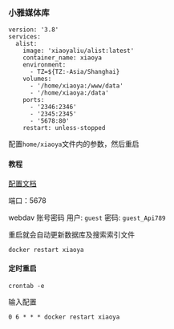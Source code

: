 ### 小雅媒体库

```
version: '3.8'
services:
  alist:
    image: 'xiaoyaliu/alist:latest'
    container_name: xiaoya
    environment:
      - TZ=${TZ:-Asia/Shanghai}
    volumes:
      - '/home/xiaoya:/www/data'
      - '/home/xiaoya:/data'
    ports:
      - '2346:2346'
      - '2345:2345'
      - '5678:80'
    restart: unless-stopped
```
配置`home/xiaoya`文件内的参数，然后重启

#### 教程

[配置文档](https://xiaoyaliu.notion.site/xiaoya-docker-69404af849504fa5bcf9f2dd5ecaa75f#bc572531d09e4baa80afdf3f52653c7d)

端口：5678

webdav 账号密码
用户: `guest` 密码: `guest_Api789`

重启就会自动更新数据库及搜索索引文件
```
docker restart xiaoya
```

#### 定时重启
```
crontab -e
```
输入配置
```
0 6 * * * docker restart xiaoya
```
